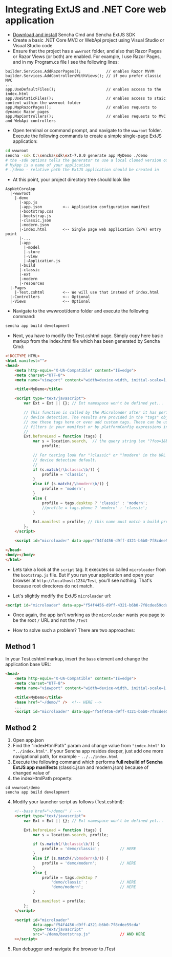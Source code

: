 ﻿# Integrating ExtJS and .NET Core web application

- [Download and install](generating-multipage-app.md) Sencha Cmd and Sencha ExtJS SDK
- Create a basic .NET Core MVC or WebApi project using Visual Studio or Visual Studio code
- Ensure that the project has a `wwwroot` folder, and also that Razor Pages or Razor Views (or both) are enabled.
  For example, I use Razor Pages, and in my Program.cs file I see the following lines:

```c-sharp
builder.Services.AddRazorPages();           // enables Razor MVVM
builder.Services.AddControllersWithViews(); // if you prefer classic MVC
...
app.UseDefaultFiles();                      // enables access to the index.html
app.UseStaticFiles();                       // enables access to staic content within the wwwroot folder
app.MapRazorPages();                        // enables requests to dynamic Razor pages
app.MapControllers();	                    // enables requests to MVC and WebApi controllers
```

- Open terminal or command prompt, and navigate to the `wwwroot` folder. Execute the following commands to create a simple single-page ExtJS application:

```bash
cd wwwroot
sencha -sdk C:\sencha\sdk\ext-7.0.0 generate app MyDemo ./demo
# the -sdk options tells the generator to use a local cloned version of Sencha ExtJS SDK
# MyApp is a name of your application
# ./demo - relative path the ExtJS application should be created in
```

- At this point, your project directory tree should look like
```
AspNetCoreApp
  |-wwwroot
    |-demo
      |-app.js
      |-app.json         <-- Application configuration manifest
      |-bootstrap.css
      |-bootstrap.js
      |-classic.json
      |-modern.json
      |-index.html       <-- Single page web application (SPA) entry point
      |-...
      |-app
        |-model
        |-store
        |-view
        |-Application.js
      |-build
      |-classic
      |-ext
      |-modern
      |-resources
  |-Pages
    |-Test.cshtml        <-- We will use that instead of index.html
  |-Controllers          <-- Optional
  |-Views                <-- Optional
```

- Navigate to the wwwroot/demo folder and execute the following command:

```bash
sencha app build development
```

- Next, you have to modify the Test.cshtml page. Simply copy here basic markup from the index.html file which has been generated by Sencha Cmd:

```html
<!DOCTYPE HTML>
<html manifest="">
<head>
    <meta http-equiv="X-UA-Compatible" content="IE=edge">
    <meta charset="UTF-8">
    <meta name="viewport" content="width=device-width, initial-scale=1, maximum-scale=10, user-scalable=yes">

    <title>MyDemo</title>

    <script type="text/javascript">
        var Ext = Ext || {}; // Ext namespace won't be defined yet...

        // This function is called by the Microloader after it has performed basic
        // device detection. The results are provided in the "tags" object. You can
        // use these tags here or even add custom tags. These can be used by platform
        // filters in your manifest or by platformConfig expressions in your app.
        //
        Ext.beforeLoad = function (tags) {
            var s = location.search,  // the query string (ex "?foo=1&bar")
                profile;

            // For testing look for "?classic" or "?modern" in the URL to override
            // device detection default.
            //
            if (s.match(/\bclassic\b/)) {
                profile = 'classic';
            }
            else if (s.match(/\bmodern\b/)) {
                profile = 'modern';
            }
            else {
                profile = tags.desktop ? 'classic' : 'modern';
                //profile = tags.phone ? 'modern' : 'classic';
            }

            Ext.manifest = profile; // this name must match a build profile name
        };
    </script>

    <script id="microloader" data-app="f54f4456-d9ff-4321-b6b0-7f8cdee59cda" type="text/javascript" src="bootstrap.js"></script>

</head>
<body></body>
</html>
```

- Lets take a look at the `script` tag. It executes so called `microloader` from the `bootstrap.js` file.
  But if you run your application and open your browser at `http://localhost:1234/Test`, you'll see nothing. 
  That's because root directores do not match.

- Let's slightly modify the ExtJS `microloader` url:
```html
<script id="microloader" data-app="f54f4456-d9ff-4321-b6b0-7f8cdee59cda" type="text/javascript" src="~/demo/bootstrap.js"></script>
```

- Once again, the app isn't working as the `microloader` wants you page to be the root `/` URL and not the `/Test`

- How to solve such a problem? There are two approaches:

## Method 1

In your Test.cshtml markup, insert the `base` element and change the application base URL:

```html
<head>
    <meta http-equiv="X-UA-Compatible" content="IE=edge">
    <meta charset="UTF-8">
    <meta name="viewport" content="width=device-width, initial-scale=1, maximum-scale=10, user-scalable=yes">

    <title>MyDemo</title>
    <base href="~/demo/" />  <!-- HERE -->
    ...
    <script id="microloader" data-app="f54f4456-d9ff-4321-b6b0-7f8cdee59cda" type="text/javascript" src="bootstrap.js"></script>
```

## Method 2

1. Open app.json
2. Find the "indexHtmlPath" param and change value from `"index.html"` to `"../index.html"`. If your Sencha app resides deeper, just add one more navigational path, for example - `../../index.html`
3. Execute the following command which performs **full rebuild of Sencha ExtJS app manifests** (classic.json and modern.json) because of changed value of 
3. the indexHtmlPath property:

```
cd wwwroot/demo
sencha app build development
```

4. Modify your launcher script as follows (Test.cshtml):

```html
    <!--base href="~/demo/" / -->
    <script type="text/javascript">
        var Ext = Ext || {}; // Ext namespace won't be defined yet...

        Ext.beforeLoad = function (tags) {
            var s = location.search, profile;

            if (s.match(/\bclassic\b/)) {
                profile = 'demo/classic';         // HERE
            }
            else if (s.match(/\bmodern\b/)) {
                profile = 'demo/modern';          // HERE
            }
            else {
                profile = tags.desktop ? 
                    'demo/classic' :              // HERE
                    'demo/modern';                // HERE
            }

            Ext.manifest = profile;
        };
    </script>

    <script id="microloader" 
            data-app="f54f4456-d9ff-4321-b6b0-7f8cdee59cda" 
            type="text/javascript" 
            src="~/demo/bootstrap.js"             // AND HERE
    ></script>
```

5. Run debugger and navigate the browser to /Test
